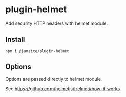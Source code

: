 # plugin-helmet

Add security HTTP headers with helmet module.

## Install

`npm i @jamsite/plugin-helmet`

## Options

Options are passed directly to helmet module.

See https://github.com/helmetjs/helmet#how-it-works.
